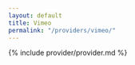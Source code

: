 ```yaml
---
layout: default
title: Vimeo
permalink: "/providers/vimeo/"
---
```


{% include provider/provider.md %}
